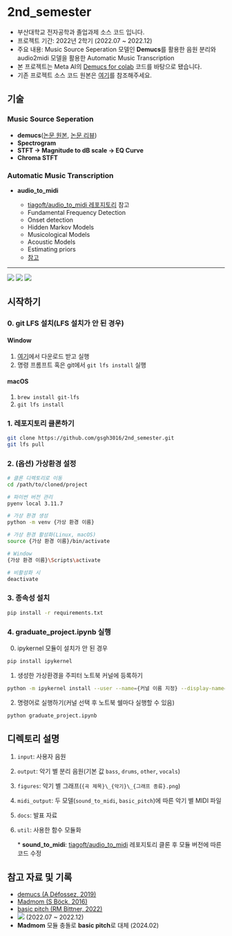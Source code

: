 # 2nd_semester

- 부산대학교 전자공학과 졸업과제 소스 코드 입니다.
- 프로젝트 기간: 2022년 2학기 (2022.07 ~ 2022.12)
- 주요 내용: Music Source Seperation 모델인 **Demucs**를 활용한 음원 분리와 audio2midi 모델을 활용한 Automatic Music Transcription
- 본 프로젝트는 Meta AI의 [Demucs for colab](https://colab.research.google.com/github/dvschultz/ml-art-colabs/blob/master/Demucs.ipynb) 코드를 바탕으로 됐습니다.
- 기존 프로젝트 소스 코드 원본은 [여기](https://colab.research.google.com/drive/1dkF6TIuqnE9lv9Si8jY-UDoapvEluvs8?usp=sharing)를 참조해주세요.

## 기술
### Music Source Seperation

- **demucs**([논문 원본](https://arxiv.org/pdf/1911.13254.pdf), [논문 리뷰](https://blog.naver.com/fafg3016/222896593022))
- **Spectrogram**
- **STFT &rarr; Magnitude to dB scale &rarr; EQ Curve**
- **Chroma STFT**

### Automatic Music Transcription

- **audio_to_midi**

    - [tiagoft/audio_to_midi 레포지토리](https://github.com/tiagoft/audio_to_midi/) 참고
    - Fundamental Frequency Detection
    - Onset detection
    - Hidden Markov Models
    - Musicological Models
    - Acoustic Models
    - Estimating priors
    - [참고](https://github.com/tiagoft/audio_to_midi/blob/master/monophonic_audio_to_midi.md)

---

![](https://img.shields.io/badge/OS-macOS_Sonoma_14.2.1-%23000000) ![](https://img.shields.io/badge/IDE-Visual_Studio_Code-%23007ACC) ![](https://img.shields.io/badge/가상환경-pyenv,_venv-%233776AB)

## 시작하기

### 0. git LFS 설치(LFS 설치가 안 된 경우)

#### Window

1. [여기](https://github.com/git-lfs/git-lfs/releases)에서 다운로드 받고 실행
2. 명령 프롬프트 혹은 git에서 `git lfs install` 실행

#### macOS

1. `brew install git-lfs`
2. `git lfs install`

### 1. 레포지토리 클론하기

```bash
git clone https://github.com/gsgh3016/2nd_semester.git
git lfs pull
```

### 2. (옵션) 가상환경 설정

```bash
# 클론 디렉토리로 이동
cd /path/to/cloned/project

# 파이썬 버전 관리
pyenv local 3.11.7

# 가상 환경 생성
python -m venv {가상 환경 이름}

# 가상 환경 활성화(Linux, macOS)
source {가상 환경 이름}/bin/activate

# Window
{가상 환경 이름}\Scripts\activate

# 비활성화 시
deactivate
```

### 3. 종속성 설치

```bash
pip install -r requirements.txt
```

### 4. graduate_project.ipynb 실행

0. ipykernel 모듈이 설치가 안 된 경우
```bash
pip install ipykernel
```

1. 생성한 가상환경을 주피터 노트북 커널에 등록하기
```bash
python -m ipykernel install --user --name={커널 이름 지정} --display-name="선택 메뉴 이름 지정"
```

2. 명령어로 실행하기(커널 선택 후 노트북 쉘마다 실행할 수 있음)
```bash
python graduate_project.ipynb
```

## 디렉토리 설명

1. `input`: 사용자 음원
2. `output`: 악기 별 분리 음원(기본 값 `bass`, `drums`, `other`, `vocals`)
3. `figures`: 악기 별 그래프(`{곡 제목}\_{악기}\_{그래프 종류}.png`)
4. `midi_output`: 두 모델(```sound_to_midi```, ```basic_pitch```)에 따른 악기 별 MIDI 파일
5. `docs`: 발표 자료
6. `util`: 사용한 함수 모듈화

    \* **sound_to_midi**: [tiagoft/audio_to_midi](https://github.com/tiagoft/audio_to_midi) 레포지토리 클론 후 모듈 버전에 따른 코드 수정

## 참고 자료 및 기록

- [demucs (A Défossez, 2019)](https://arxiv.org/pdf/1911.13254.pdf)
- [Madmom (S Böck, 2016)](https://arxiv.org/pdf/1605.07008)
- [basic pitch (RM Bittner, 2022)](https://arxiv.org/pdf/2203.09893.pdf)
- <a href='https://colab.research.google.com/drive/1dkF6TIuqnE9lv9Si8jY-UDoapvEluvs8?usp=sharing'><img src='https://img.shields.io/badge/기존 프로젝트 소스 코드-Open in Colab-%23F9AB00'/></a> (2022.07 ~ 2022.12)
- **Madmom** 모듈 충돌로 **basic pitch**로 대체 (2024.02)